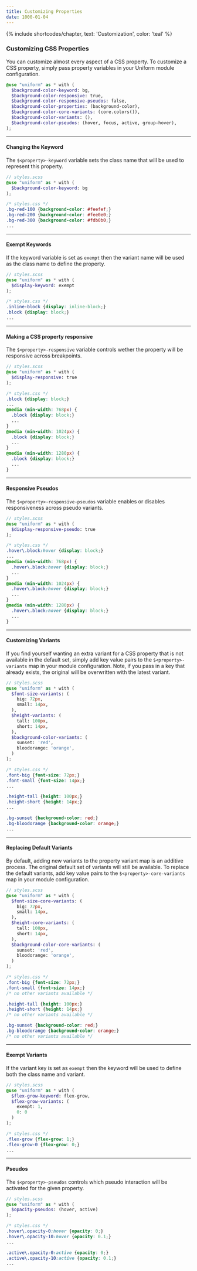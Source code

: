 ```yaml
---
title: Customizing Properties
date: 1000-01-04
---
```


{% include shortcodes/chapter, text: 'Customization', color: 'teal' %}

### Customizing CSS Properties

You can customize almost every aspect of a CSS property. To customize a CSS property, simply pass property variables in your Uniform module configuration.

```scss
@use "uniform" as * with (
  $background-color-keyword: bg,
  $background-color-responsive: true,
  $background-color-responsive-pseudos: false,
  $background-color-properties: (background-color),
  $background-color-core-variants: (core.colors()),
  $background-color-variants: (),
  $background-color-pseudos: (hover, focus, active, group-hover),
);
```


---

#### Changing the Keyword

The `$<property>-keyword` variable sets the class name that will be used to represent this property.

```scss
// styles.scss
@use "uniform" as * with (
  $background-color-keyword: bg
);
```

```css
/* styles.css */
.bg-red-100 {background-color: #feefef;}
.bg-red-200 {background-color: #fee0e0;}
.bg-red-300 {background-color: #fdb0b0;}
...
```

---

#### Exempt Keywords

If the keyword variable is set as `exempt` then the variant name will be used as the class name to define the property.

```scss
// styles.scss
@use "uniform" as * with (
  $display-keyword: exempt
);
```

```css
/* styles.css */
.inline-block {display: inline-block;}
.block {display: block;}
...
```

---

#### Making a CSS property responsive

The `$<property>-responsive` variable controls wether the property will be responsive across breakpoints.

```scss
// styles.scss
@use "uniform" as * with (
  $display-responsive: true
);
```

```css
/* styles.css */
.block {display: block;}
...
@media (min-width: 768px) {
  .block {display: block;}
  ...
}
@media (min-width: 1024px) {
  .block {display: block;}
  ...
}
@media (min-width: 1280px) {
  .block {display: block;}
  ...
}
```

---

#### Responsive Pseudos

The `$<property>-responsive-pseudos` variable enables or disables responsiveness across pseudo variants.

```scss
// styles.scss
@use "uniform" as * with (
  $display-responsive-pseudo: true
);
```

```css
/* styles.css */
.hover\.block:hover {display: block;}
...
@media (min-width: 768px) {
  .hover\.block:hover {display: block;}
  ...
}
@media (min-width: 1024px) {
  .hover\.block:hover {display: block;}
  ...
}
@media (min-width: 1280px) {
  .hover\.block:hover {display: block;}
  ...
}
```

---

#### Customizing Variants

If you find yourself wanting an extra variant for a CSS property that is not available in the default set, simply add key value pairs to the `$<property>-variants` map in your module configuration. Note, if you pass in a key that already exists, the original will be overwritten with the latest variant.

```scss
// styles.scss
@use "uniform" as * with (
  $font-size-variants: (
    big: 72px,
    small: 14px,
  ),
  $height-variants: (
    tall: 100px,
    short: 14px,
  ),
  $background-color-variants: (
    sunset: 'red',
    bloodorange: 'orange',
  )
);
```

```css
/* styles.css */
.font-big {font-size: 72px;}
.font-small {font-size: 14px;}
...

.height-tall {height: 100px;}
.height-short {height: 14px;}
...

.bg-sunset {background-color: red;}
.bg-bloodorange {background-color: orange;}
...
```

---

#### Replacing Default Variants

By default, adding new variants to the property variant map is an additive process. The original default set of variants will still be available. To replace the default variants, add key value pairs to the `$<property>-core-variants` map in your module configuration.

```scss
// styles.scss
@use "uniform" as * with (
  $font-size-core-variants: (
    big: 72px,
    small: 14px,
  ),
  $height-core-variants: (
    tall: 100px,
    short: 14px,
  ),
  $background-color-core-variants: (
    sunset: 'red',
    bloodorange: 'orange',
  )
);
```

```css
/* styles.css */
.font-big {font-size: 72px;}
.font-small {font-size: 14px;}
/* no other variants available */

.height-tall {height: 100px;}
.height-short {height: 14px;}
/* no other variants available */

.bg-sunset {background-color: red;}
.bg-bloodorange {background-color: orange;}
/* no other variants available */
```

---

#### Exempt Variants

If the variant key is set as `exempt` then the keyword will be used to define both the class name and variant.

```scss
// styles.scss
@use "uniform" as * with (
  $flex-grow-keyword: flex-grow,
  $flex-grow-variants: (
    exempt: 1,
    0: 0
  )
);
```

```css
/* styles.css */
.flex-grow {flex-grow: 1;}
.flex-grow-0 {flex-grow: 0;}
...
```

---

#### Pseudos

The `$<property>-pseudos` controls which pseudo interaction will be activated for the given property.

```scss
// styles.scss
@use "uniform" as * with (
  $opacity-pseudos: (hover, active)
);
```

```css
/* styles.css */
.hover\.opacity-0:hover {opacity: 0;}
.hover\.opacity-10:hover {opacity: 0.1;}
...

.active\.opacity-0:active {opacity: 0;}
.active\.opacity-10:active {opacity: 0.1;}
...
```

